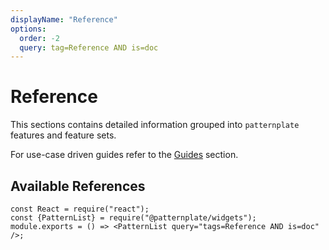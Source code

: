 ```yaml
---
displayName: "Reference"
options:
  order: -2
  query: tag=Reference AND is=doc
---
```


# Reference

This sections contains detailed information grouped into `patternplate`
features and feature sets. 

For use-case driven guides refer to the [Guides](./doc/docs/guides/index) section.

## Available References

```widget
const React = require("react");
const {PatternList} = require("@patternplate/widgets");
module.exports = () => <PatternList query="tags=Reference AND is=doc" />;
```
